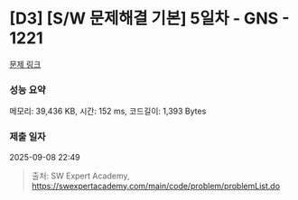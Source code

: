 # [D3] [S/W 문제해결 기본] 5일차 - GNS - 1221 

[문제 링크](https://swexpertacademy.com/main/code/problem/problemDetail.do?contestProbId=AV14jJh6ACYCFAYD) 

### 성능 요약

메모리: 39,436 KB, 시간: 152 ms, 코드길이: 1,393 Bytes

### 제출 일자

2025-09-08 22:49



> 출처: SW Expert Academy, https://swexpertacademy.com/main/code/problem/problemList.do